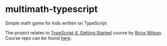 # multimath-typescript
Simple math game for kids written on TypeScript

The project relates to [TypeScript 4: Getting Started](https://app.pluralsight.com/library/courses/getting-started-typescript/exercise-files) course by [Brice Wilson](https://app.pluralsight.com/profile/author/brice-wilson). Course repo can be found [here](https://github.com/bricewilson/TypeScript-Getting-Started).
